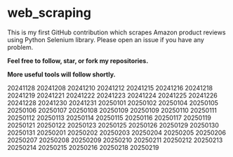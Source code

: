 # web_scraping
This is my first GitHub contribution which scrapes Amazon product reviews using Python Selenium library.
Please open an issue if you have any problem.

**Feel free to follow, star, or fork my repositories.**

**More useful tools will follow shortly.**

20241128
20241208
20241210
20241212
20241215
20241216
20241218
20241219
20241221
20241222
20241223
20241224
20241225
20241226
20241228
20241230
20241231
20250101
20250102
20250104
20250105
20250106
20250107
20250108
20250109
20250109
20250110
20250111
20250112
20250113
20250114
20250115
20250116
20250117
20250119
20250121
20250122
20250123
20250125
20250126
20250129
20250130
20250131
20250201
20250202
20250203
20250204
20250205
20250206
20250207
20250208
20250209
20250210
20250211
20250212
20250213
20250214
20250215
20250216
20250218
20250219
